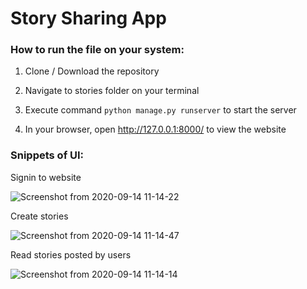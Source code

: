 # Story Sharing App

### How to run the file on your system:


  1. Clone / Download the repository

  2. Navigate to stories folder on your terminal
  
  3. Execute command `python manage.py runserver` to start the server
 
  4. In your browser, open http://127.0.0.1:8000/ to view the website
  
  ### Snippets of UI:
  
  Signin to website
  
  ![Screenshot from 2020-09-14 11-14-22](https://user-images.githubusercontent.com/37112252/93048044-8e7a2000-f67b-11ea-868a-7647c1d16da8.png)
  
  Create stories
  
  ![Screenshot from 2020-09-14 11-14-47](https://user-images.githubusercontent.com/37112252/93048041-8d48f300-f67b-11ea-92b4-a3520343674d.png)
  
  Read stories posted by users
  
  ![Screenshot from 2020-09-14 11-14-14](https://user-images.githubusercontent.com/37112252/93048047-8fab4d00-f67b-11ea-83df-6de78fdcc619.png)
  
